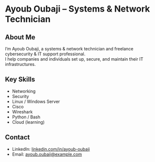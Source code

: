 # Ayoub Oubaji – Systems & Network Technician

## About Me
I’m Ayoub Oubaji, a systems & network technician and freelance cybersecurity & IT support professional.  
I help companies and individuals set up, secure, and maintain their IT infrastructures.

## Key Skills
- Networking
- Security
- Linux / Windows Server
- Cisco
- Wireshark
- Python / Bash
- Cloud (learning)

## Contact
- LinkedIn: [linkedin.com/in/ayoub-oubaji](#)
- Email: ayoub.oubaji@example.com

